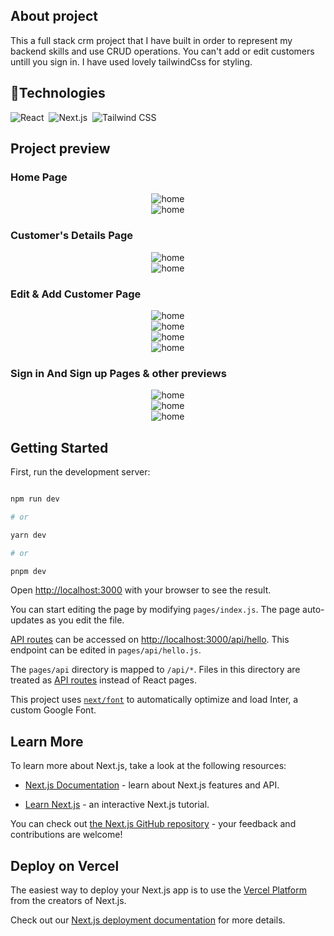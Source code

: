 


## About project
This a full stack crm project that I have built in order to  represent my backend skills and use CRUD operations.
You can't add or edit customers untill you sign in.
I have used lovely tailwindCss for styling.

## 🔧Technologies
![React](https://img.shields.io/badge/-React-05122A?style=for-the-badge&logo=react)&nbsp;
![Next.js](https://img.shields.io/badge/-Next.js-05122A?style=for-the-badge&logo=next.js)&nbsp;
![Tailwind CSS](https://img.shields.io/badge/-TailwindCSS-05122A?style=for-the-badge&logo=tailwindCSS&logoColor=06B6D4)

## Project preview
### Home Page
<div  align="center">
<img  src="https://github.com/ab-md/meta-crm/blob/main/screenshots/home%20full.png?raw=true"  alt="home"/>
</div>
<div  align="center">
<img  src="https://github.com/ab-md/meta-crm/blob/main/screenshots/homepage%20mobile.png?raw=true"  alt="home"/>
</div>

### Customer's Details Page
<div  align="center">
<img  src="https://github.com/ab-md/meta-crm/blob/main/screenshots/details%20full.png?raw=true"  alt="home"/>
</div>
<div  align="center">
<img  src="https://github.com/ab-md/meta-crm/blob/main/screenshots/details%20mobile.png?raw=true"  alt="home"/>
</div>

### Edit & Add Customer Page

<div  align="center">
<img  src="https://github.com/ab-md/meta-crm/blob/main/screenshots/edit%20full.png?raw=true"  alt="home"/>
</div>
<div  align="center">
<img  src="https://github.com/ab-md/meta-crm/blob/main/screenshots/add%20full.png?raw=true"  alt="home"/>
</div>

<div  align="center">
<img  src="https://github.com/ab-md/meta-crm/blob/main/screenshots/addCustomer%20mobile.png?raw=true"  alt="home"/>
</div>

<div  align="center">
<img  src="https://github.com/ab-md/meta-crm/blob/main/screenshots/edit%20mobile%20footer.png?raw=true"  alt="home"/>
</div>

### Sign in And Sign up Pages & other previews
<div  align="center">
<img  src="https://github.com/ab-md/meta-crm/blob/main/screenshots/signin.png?raw=true"  alt="home"/>
</div>
<div  align="center">
<img  src="https://github.com/ab-md/meta-crm/blob/main/screenshots/signup.png?raw=true"  alt="home"/>
</div>
<div  align="center">
<img  src="https://github.com/ab-md/meta-crm/blob/main/screenshots/tablet.png?raw=true"  alt="home"/>
</div>



  

## Getting Started

  

First, run the development server:

  

```bash

npm run dev

# or

yarn dev

# or

pnpm dev

```

  

Open [http://localhost:3000](http://localhost:3000) with your browser to see the result.

  

You can start editing the page by modifying `pages/index.js`. The page auto-updates as you edit the file.

  

[API routes](https://nextjs.org/docs/api-routes/introduction) can be accessed on [http://localhost:3000/api/hello](http://localhost:3000/api/hello). This endpoint can be edited in `pages/api/hello.js`.

  

The `pages/api` directory is mapped to `/api/*`. Files in this directory are treated as [API routes](https://nextjs.org/docs/api-routes/introduction) instead of React pages.

  

This project uses [`next/font`](https://nextjs.org/docs/basic-features/font-optimization) to automatically optimize and load Inter, a custom Google Font.

  

## Learn More

  

To learn more about Next.js, take a look at the following resources:

  

- [Next.js Documentation](https://nextjs.org/docs) - learn about Next.js features and API.

- [Learn Next.js](https://nextjs.org/learn) - an interactive Next.js tutorial.

  

You can check out [the Next.js GitHub repository](https://github.com/vercel/next.js/) - your feedback and contributions are welcome!

  

## Deploy on Vercel

  

The easiest way to deploy your Next.js app is to use the [Vercel Platform](https://vercel.com/new?utm_medium=default-template&filter=next.js&utm_source=create-next-app&utm_campaign=create-next-app-readme) from the creators of Next.js.

  

Check out our [Next.js deployment documentation](https://nextjs.org/docs/deployment) for more details.
